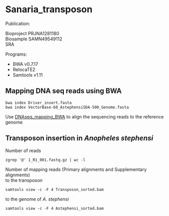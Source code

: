 # Sanaria_transposon

Publication: <br />

Bioproject PRJNA1281180 <br />
Biosample SAMN49549112<br />
SRA <br />

Programs: <br />
* BWA v0.7.17 <br />
* RelocaTE2 <br />
* Samtools v1.11 <br />

## Mapping DNA seq reads using BWA
```
bwa index Driver_insert.fasta
bwa index VectorBase-68_AstephensiSDA-500_Genome.fasta
```
Use [DNAseq_mapping_BWA](https://github.com/Franck-Dumetz/Sanaria_transposon/blob/main/DNAseq_mapping_BWA) to align the sequencing reads to the reference genome<br />
## Transposon insertion in _Anopheles stephensi_

Number of reads 
```
zgrep '@' 1_R1_001.fastq.gz | wc -l
```
Number of mapping reads (Primary alignments and Supplementary alignments) <br />
to the transposon
```
samtools view -c -F 4 Transposon_sorted.bam
```
to the genome of _A. stephensi_ <br />
```
samtools view -c -F 4 Astephensi_sorted.bam
```

